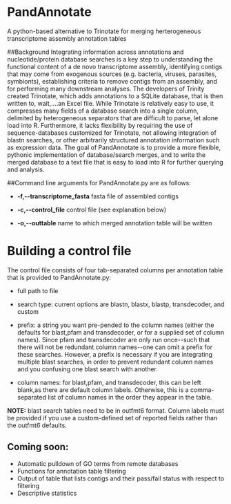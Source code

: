 # PandAnnotate
A python-based alternative to Trinotate for merging herterogeneous transcriptome assembly annotation tables

##Background
Integrating information across annotations and nucleotide/protein database searches is a key step to understanding the functional content of a de novo transcriptome assembly, identifying contigs that may come from exogenous sources (e.g. bacteria, viruses, parasites, symbionts), establishing criteria to remove contigs from an assembly, and for performing many downstream analyses. The developers of Trinity created Trinotate, which adds annotations to a SQLite database, that is then written to, wait,....an Excel file. While Trinotate is relatively easy to use, it compresses many fields of a database search into a single column, delimited by heterogeneous separators that are difficult to parse, let alone load into R. Furthermore, it lacks flexibility by requiring the use of sequence-databases customized for Trinotate, not allowing integration of blastn searches, or other arbitrarily structured annotation information such as expression data. The goal of PandAnnotate is to provide a more flexible, pythonic implementation of database/search merges, and to write the merged database to a text file that is easy to load into R for further querying and analysis.

##Command line arguments for PandAnnotate.py are as follows: 

* **-f,--transcriptome_fasta**	fasta file of assembled contigs

* **-c,--control_file**		control file (see explanation below)

* **-o,--outtable**		name to which merged annotation table will be written

# Building a control file
The control file consists of four tab-separated columns per annotation table that is provided to PandAnnotate.py:

* full path to file

* search type: current options are blastn, blastx, blastp, transdecoder, and custom

* prefix: a string you want pre-pended to the column names (either the defaults for blast,pfam and transdecoder, or for a supplied set of column names). Since pfam and transdecoder are only run once--such that there will not be redundant column names--one can omit a prefix for these searches. However, a prefix is necessary if you are integrating multiple blast searches, in order to prevent redundant column names and you confusing one blast search with another.

* column names: for blast,pfam, and transdecoder, this can be left blank,as there are default column labels. Otherwise, this is a comma-separated list of column names in the order they appear in the table.

**NOTE:** blast search tables need to be in outfmt6 format. Column labels must be provided if you use a custom-defined set of reported fields rather than the outfmt6 defaults. 		

## Coming soon:

* Automatic pulldown of GO terms from remote databases
* Functions for annotation table filtering
* Output of table that lists contigs and their pass/fail status with respect to filtering
* Descriptive statistics
